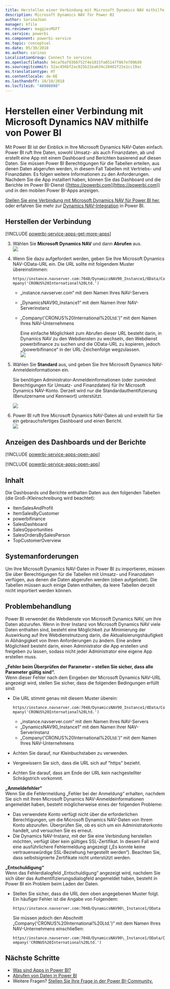 ```yaml
---
title: Herstellen einer Verbindung mit Microsoft Dynamics NAV mithilfe von Power BI
description: Microsoft Dynamics NAV für Power BI
author: SarinaJoan
manager: kfile
ms.reviewer: maggiesMSFT
ms.service: powerbi
ms.component: powerbi-service
ms.topic: conceptual
ms.date: 05/30/2018
ms.author: sarinas
LocalizationGroup: Connect to services
ms.openlocfilehash: 94ca76af9366752f4e1033fa05147f867e7096d9
ms.sourcegitcommit: 52ac456bf2ac025b22ea634c28482f22e1cc19ac
ms.translationtype: HT
ms.contentlocale: de-DE
ms.lasthandoff: 10/10/2018
ms.locfileid: "48908898"
---
```

# <a name="connect-to-microsoft-dynamics-nav-with-power-bi"></a>Herstellen einer Verbindung mit Microsoft Dynamics NAV mithilfe von Power BI
Mit Power BI ist der Einblick in Ihre Microsoft Dynamics NAV-Daten einfach. Power BI ruft Ihre Daten, sowohl Umsatz- als auch Finanzdaten, ab und erstellt eine App mit einem Dashboard und Berichten basierend auf diesen Daten. Sie müssen Power BI Berechtigungen für die Tabellen erteilen, aus denen Daten abgerufen werden, in diesem Fall Tabellen mit Vertriebs- und Finanzdaten. Es folgen weitere Informationen zu den Anforderungen. Nachdem Sie die App installiert haben, können Sie das Dashboard und die Berichte im Power BI-Dienst ([https://powerbi.com](https://powerbi.com)) und in den mobilen Power BI-Apps anzeigen. 

[Stellen Sie eine Verbindung mit Microsoft Dynamics NAV für Power BI her](https://app.powerbi.com/getdata/services/microsoft-dynamics-nav), oder erfahren Sie mehr zur [Dynamics NAV-Integration](https://powerbi.microsoft.com/integrations/microsoft-dynamics-nav) in Power BI.

## <a name="how-to-connect"></a>Herstellen der Verbindung
[!INCLUDE [powerbi-service-apps-get-more-apps](./includes/powerbi-service-apps-get-more-apps.md)]

3. Wählen Sie **Microsoft Dynamics NAV** und dann **Abrufen** aus.  
   ![](media/service-connect-to-microsoft-dynamics-nav/mdnav.png)
4. Wenn Sie dazu aufgefordert werden, geben Sie Ihre Microsoft Dynamics NAV-OData-URL ein. Die URL sollte mit folgendem Muster übereinstimmen:
   
    `https//instance.navserver.com:7048/DynamicsNAV90_Instance1/OData/Company('CRONUS%20International%20Ltd.')`
   
   * „instance.navserver.com“ mit dem Namen Ihres NAV-Servers
   * „DynamicsNAV90\_Instance1“ mit dem Namen Ihrer NAV-Serverinstanz
   * „Company('CRONUS%20International%20Ltd.')“ mit dem Namen Ihres NAV-Unternehmens
     
     Eine einfache Möglichkeit zum Abrufen dieser URL besteht darin, in Dynamics NAV zu den Webdiensten zu wechseln, den Webdienst powerbifinance zu suchen und die OData-URL zu kopieren, jedoch „/powerbifinance“ in der URL-Zeichenfolge wegzulassen.  
     ![](media/service-connect-to-microsoft-dynamics-nav/param.png)
5. Wählen Sie **Standard** aus, und geben Sie Ihre Microsoft Dynamics NAV-Anmeldeinformationen ein.
   
    Sie benötigen Administrator-Anmeldeinformationen (oder zumindest Berechtigungen für Umsatz- und Finanzdaten) für Ihr Microsoft Dynamics NAV-Konto.  Derzeit wird nur die Standardauthentifizierung (Benutzername und Kennwort) unterstützt.
   
    ![](media/service-connect-to-microsoft-dynamics-nav/creds.png)
6. Power BI ruft Ihre Microsoft Dynamics NAV-Daten ab und erstellt für Sie ein gebrauchsfertiges Dashboard und einen Bericht.   
   ![](media/service-connect-to-microsoft-dynamics-nav/dashboard.png)

## <a name="view-the-dashboard-and-reports"></a>Anzeigen des Dashboards und der Berichte
[!INCLUDE [powerbi-service-apps-open-app](./includes/powerbi-service-apps-open-app.md)]

[!INCLUDE [powerbi-service-apps-open-app](./includes/powerbi-service-apps-what-now.md)]

## <a name="whats-included"></a>Inhalt
Die Dashboards und Berichte enthalten Daten aus den folgenden Tabellen (die Groß-/Kleinschreibung wird beachtet):  

* ItemSalesAndProfit  
* ItemSalesByCustomer  
* powerbifinance  
* SalesDashboard  
* SalesOpportunities  
* SalesOrdersBySalesPerson  
* TopCustomerOverview  

## <a name="system-requirements"></a>Systemanforderungen
Um Ihre Microsoft Dynamics NAV-Daten in Power BI zu importieren, müssen Sie über Berechtigungen für die Tabellen mit Umsatz- und Finanzdaten verfügen, aus denen die Daten abgerufen werden (oben aufgelistet). Die Tabellen müssen auch einige Daten enthalten, da leere Tabellen derzeit nicht importiert werden können.

## <a name="troubleshooting"></a>Problembehandlung
Power BI verwendet die Webdienste von Microsoft Dynamics NAV, um Ihre Daten abzurufen. Wenn in Ihrer Instanz von Microsoft Dynamics NAV viele Daten enthalten sind, besteht eine Möglichkeit zur Minimierung der Auswirkung auf Ihre Webdienstnutzung darin, die Aktualisierungshäufigkeit in Abhängigkeit von Ihren Anforderungen zu ändern. Eine andere Möglichkeit besteht darin, einen Administrator die App erstellen und freigeben zu lassen, sodass nicht jeder Administrator eine eigene App erstellen muss.

**„Fehler beim Überprüfen der Parameter – stellen Sie sicher, dass alle Parameter gültig sind“.**  
Wenn dieser Fehler nach dem Eingeben der Microsoft Dynamics NAV-URL angezeigt wird, stellen Sie sicher, dass die folgenden Bedingungen erfüllt sind:

* Die URL stimmt genau mit diesem Muster überein:
  
    `https//instance.navserver.com:7048/DynamicsNAV90_Instance1/OData/Company('CRONUS%20International%20Ltd.')`
  
  * „instance.navserver.com“ mit dem Namen Ihres NAV-Servers
  * „DynamicsNAV90\_Instance1“ mit dem Namen Ihrer NAV-Serverinstanz
  * „Company('CRONUS%20International%20Ltd.')“ mit dem Namen Ihres NAV-Unternehmens
* Achten Sie darauf, nur Kleinbuchstaben zu verwenden.  
* Vergewissern Sie sich, dass die URL sich auf "https" bezieht.  
* Achten Sie darauf, dass am Ende der URL kein nachgestellter Schrägstrich vorkommt.

**„Anmeldefehler“**  
Wenn Sie die Fehlermeldung „Fehler bei der Anmeldung“ erhalten, nachdem Sie sich mit Ihren Microsoft Dynamics NAV-Anmeldeinformationen angemeldet haben, besteht möglicherweise eines der folgenden Probleme:

* Das verwendete Konto verfügt nicht über die erforderlichen Berechtigungen, um die Microsoft Dynamics NAV-Daten von Ihrem Konto abzurufen. Überprüfen Sie, ob es sich um ein Administratorkonto handelt, und versuchen Sie es erneut.
* Die Dynamics NAV-Instanz, mit der Sie eine Verbindung herstellen möchten, verfügt über kein gültiges SSL-Zertifikat. In diesem Fall wird eine ausführlichere Fehlermeldung angezeigt („Es konnte keine vertrauenswürdige SSL-Beziehung hergestellt werden“). Beachten Sie, dass selbstsignierte Zertifikate nicht unterstützt werden.

**„Entschuldigung“**  
Wenn das Fehlerdialogfeld „Entschuldigung“ angezeigt wird, nachdem Sie sich über das Authentifizierungsdialogfeld angemeldet haben, besteht in Power BI ein Problem beim Laden der Daten.

* Stellen Sie sicher, dass die URL dem oben angegebenen Muster folgt. Ein häufiger Fehler ist die Angabe von Folgendem:
  
    `https//instance.navserver.com:7048/DynamicsNAV90\_Instance1/OData`
  
    Sie müssen jedoch den Abschnitt „Company('CRONUS%20International%20Ltd.')“ mit dem Namen Ihres NAV-Unternehmens einschließen:
  
    `https//instance.navserver.com:7048/DynamicsNAV90\_Instance1/OData/Company('CRONUS%20International%20Ltd.')`

## <a name="next-steps"></a>Nächste Schritte
* [Was sind Apps in Power BI?](service-create-distribute-apps.md)
* [Abrufen von Daten in Power BI](service-get-data.md)
* Weitere Fragen? [Stellen Sie Ihre Frage in der Power BI-Community.](http://community.powerbi.com/)


